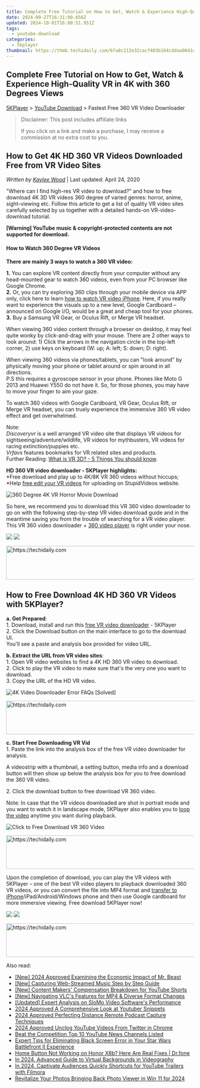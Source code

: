 ```yaml
---
title: Complete Free Tutorial on How to Get, Watch & Experience High-Quality VR in 4K with 360 Degrees Views
date: 2024-09-27T16:31:00.656Z
updated: 2024-10-01T16:08:51.951Z
tags:
  - youtube-download
categories:
  - 5kplayer
thumbnail: https://thmb.techidaily.com/6fa8c212e32cacf403b164cddaa0641d8c8c9740158f0e616afbd57801dea413.jpg
---
```


## Complete Free Tutorial on How to Get, Watch & Experience High-Quality VR in 4K with 360 Degrees Views

[5KPlayer](https://tools.techidaily.com/5kplayer/products/) \> [YouTube Download](https://tools.techidaily.com/5kplayer/youtube-download/) \> Fastest Free 360 VR Video Downloader

>  Disclaimer: This post includes affiliate links
>
>  If you click on a link and make a purchase, I may receive a commission at no extra cost to you.
>

## How to Get 4K HD 360 VR Videos Downloaded Free from VR Video Sites

 _Written by [Kaylee Wood](https://www.quora.com/profile/Amanda-Hu-21)_ | Last updated: April 24, 2020 

"Where can I find high-res VR video to download?" and how to free download 4K 3D VR videos 360 degree of varied genres: horror, anime, sight-viewing etc. Follow this article to get a list of quality VR video sites carefully selected by us together with a detailed hands-on VR-video-download tutorial. 

**\[Warning\] YouTube music & copyright-protected contents are not supported for download.**

#### **How to Watch 360 Degree VR Videos**

**There are mainly 3 ways to watch a 360 VR video:** 

**1\.** You can explore VR content directly from your computer without any head-mounted gear to watch 360 videos, even from your PC browser like Google Chrome.   
**2.** Or, you can try exploring 360 clips through your mobile device via APP only, click here to learn [how to watch VR video iPhone](https://tools.techidaily.com/5kplayer/youtube-download/). Here, if you really want to experience the visuals up to a new level, Google Cardboard – announced on Google I/O, would be a great and cheap tool for your phones.  
**3.** Buy a Samsung VR Gear, or Oculus Rift, or Merge VR headset.

When viewing 360 video content through a browser on desktop, it may feel quite wonky by click-and-drag with your mouse. There are 2 other ways to look around: 1) Click the arrows in the navigation circle in the top-left corner, 2) use keys on keyboard (W: up; A: left; S: down; D: right).

When viewing 360 videos via phones/tablets, you can "look around" by physically moving your phone or tablet around or spin around in all directions.   
P.S this requires a gyroscope sensor in your phone. Phones like Moto G 2013 and Huawei Y550 do not have it. So, for those phones, you may have to move your finger to aim your gaze.

To watch 360 videos with Google Cardboard, VR Gear, Oculus Rift, or Merge VR headset, you can truely experience the immensive 360 VR video effect and get overwhelmed.

Note:   
_Discoveryvr_ is a well arranged VR video site that displays VR videos for sightseeing/adventure/wildlife, VR videos for mythbusters, VR videos for racing extinction/puppies etc.   
_Vrfavs_ features bookmarks for VR related sites and products.  
Further Reading: [What is VR 3D? - 5 Things You should know](https://tools.techidaily.com/5kplayer/video-music-player/).

**HD 360 VR video downloader - 5KPlayer highlights:**  
\*Free download and play up to 4K/8K VR 360 videos without hiccups;   
\*Help [free edit your VR videos](https://tools.techidaily.com/5kplayer/video-music-player/) for uploading on StupidVideos website.

![360 Degree 4K VR Horror Movie Download](https://www.5kplayer.com/youtube-download/img/vr-video-download-zjy-000.jpg) 

So here, we recommend you to download this VR 360 video downloader to go on with the following step-by-step VR video download guide and in the meantime saving you from the trouble of searching for a VR video player. This VR 360 video downloader + [360 video player](https://tools.techidaily.com/5kplayer/video-music-player/) is right under your nose.

[![](https://www.5kplayer.com/youtube-download/../button/freedownwhitewin.png)](https://tools.techidaily.com/5kplayer/products/) [![](https://www.5kplayer.com/youtube-download/../button/freedownbackmac.png)](https://tools.techidaily.com/5kplayer/products/) 

<!-- affiliate ads begin -->
<a href="https://unicoeye.pxf.io/c/5597632/2148774/18498" target="_top" id="2148774">
  <img src="//a.impactradius-go.com/display-ad/18498-2148774" border="0" alt="https://techidaily.com" width="728" height="90"/>
</a>
<img height="0" width="0" src="https://unicoeye.pxf.io/i/5597632/2148774/18498" style="position:absolute;visibility:hidden;" border="0" />
<!-- affiliate ads end -->

##  How to Free Download 4K HD 360 VR Videos with 5KPlayer?

**a. Get Prepared**:  
 1\. Download, install and run this [free VR video downloader](https://tools.techidaily.com/5kplayer/youtube-download/) \- 5KPlayer  
 2\. Click the Download button on the main interface to go to the download UI.  
 You'll see a paste and analysis box provided for video URL.

**b. Extract the URL from VR video sites**:  
 1\. Open VR video websites to find a 4K HD 360 VR video to download.  
 2\. Click to play the VR video to make sure that's the very one you want to download.  
 3\. Copy the URL of the HD VR video.

![4K Video Downloader Error FAQs [Solved]](https://www.5kplayer.com/youtube-download/img/download-captain-america.jpg)

<!-- affiliate ads begin -->
<a href="https://aligracehair.sjv.io/c/5597632/1997635/19272" target="_top" id="1997635">
  <img src="//a.impactradius-go.com/display-ad/19272-1997635" border="0" alt="https://techidaily.com" width="728" height="90"/>
</a>
<img height="0" width="0" src="https://aligracehair.sjv.io/i/5597632/1997635/19272" style="position:absolute;visibility:hidden;" border="0" />
<!-- affiliate ads end -->

**c. Start Free Downloading VR Vid**   
 1\. Paste the link into the analysis box of the free VR video downloader for analysis.

A videostrip with a thumbnail, a setting button, media info and a download button will then show up below the analysis box for you to free download the 360 VR video.

2\. Click the download button to free download VR 360 video.

Note: In case that the VR videos downloaded are shot in portrait mode and you want to watch it in landscape mode, 5KPlayer also enables you to [loop the video](https://tools.techidaily.com/5kplayer/video-music-player/) anytime you want during playback.

![Click to Free Download VR 360 Video](https://www.5kplayer.com/youtube-download/img/vr-sites-zjy-008.jpg) 

<!-- affiliate ads begin -->
<a href="https://aligracehair.sjv.io/c/5597632/1896532/19272" target="_top" id="1896532">
  <img src="//a.impactradius-go.com/display-ad/19272-1896532" border="0" alt="https://techidaily.com" width="728" height="90"/>
</a>
<img height="0" width="0" src="https://aligracehair.sjv.io/i/5597632/1896532/19272" style="position:absolute;visibility:hidden;" border="0" />
<!-- affiliate ads end -->

Upon the completion of download, you can play the VR videos with 5KPlayer – one of the best VR video players to playback downloaded 360 VR videos, or you can convert the file into MP4 format and [transfer to iPhone](https://tools.techidaily.com/5kplayer/youtube-download/)/iPad/Android/Windows phone and then use Google cardboard for more immersive viewing. Free download 5KPlayer now!

[![](https://www.5kplayer.com/youtube-download/../button/freedownwhitewin.png)](https://tools.techidaily.com/5kplayer/products/) [![](https://www.5kplayer.com/youtube-download/../button/freedownbackmac.png)](https://tools.techidaily.com/5kplayer/products/)

<!-- affiliate ads begin -->
<a href="https://ephamedtechinc.pxf.io/c/5597632/2137211/26400" target="_top" id="2137211">
  <img src="//a.impactradius-go.com/display-ad/26400-2137211" border="0" alt="https://techidaily.com" width="728" height="90"/>
</a>
<img height="0" width="0" src="https://ephamedtechinc.pxf.io/i/5597632/2137211/26400" style="position:absolute;visibility:hidden;" border="0" />
<!-- affiliate ads end -->

<ins class="adsbygoogle"
     style="display:block"
     data-ad-format="autorelaxed"
     data-ad-client="ca-pub-7571918770474297"
     data-ad-slot="1223367746"></ins>

<ins class="adsbygoogle"
     style="display:block"
     data-ad-client="ca-pub-7571918770474297"
     data-ad-slot="8358498916"
     data-ad-format="auto"
     data-full-width-responsive="true"></ins>

<span class="atpl-alsoreadstyle">Also read:</span>
<div><ul>
<li><a href="https://youtube-sure.techidaily.com/024-approved-examining-the-economic-impact-of-mr-beast/"><u>[New] 2024 Approved Examining the Economic Impact of Mr. Beast</u></a></li>
<li><a href="https://digital-screen-recording.techidaily.com/new-capturing-web-streamed-music-step-by-step-guide/"><u>[New] Capturing Web-Streamed Music Step by Step Guide</u></a></li>
<li><a href="https://youtube-video-recordings.techidaily.com/new-content-makers-compensation-breakdown-for-youtube-shorts/"><u>[New] Content Makers' Compensation Breakdown for YouTube Shorts</u></a></li>
<li><a href="https://extra-support.techidaily.com/new-navigating-vlcs-features-for-mp4-and-diverse-format-changes/"><u>[New] Navigating VLC's Features for MP4 & Diverse Format Changes</u></a></li>
<li><a href="https://vp-tips.techidaily.com/updated-expert-analysis-on-slomo-video-softwares-performance/"><u>[Updated] Expert Analysis on SloMo Video Software's Performance</u></a></li>
<li><a href="https://youtube-video-recordings.techidaily.com/2024-approved-a-comprehensive-look-at-youtuber-snippets/"><u>2024 Approved A Comprehensive Look at Youtuber Snippets</u></a></li>
<li><a href="https://digital-screen-recording.techidaily.com/2024-approved-perfecting-distance-remote-podcast-capture-techniques/"><u>2024 Approved Perfecting Distance Remote Podcast Capture Techniques</u></a></li>
<li><a href="https://twitter-videos.techidaily.com/2024-approved-unclog-youtube-videos-from-twitter-in-chrome/"><u>2024 Approved Unclog YouTube Videos From Twitter in Chrome</u></a></li>
<li><a href="https://youtube-video-recordings.techidaily.com/beat-the-competition-top-10-youtube-news-channels-listed/"><u>Beat the Competition Top 10 YouTube News Channels Listed</u></a></li>
<li><a href="https://win-solutions.techidaily.com/expert-tips-for-eliminating-black-screen-error-in-your-star-wars-battlefront-ii-experience/"><u>Expert Tips for Eliminating Black Screen Error in Your Star Wars Battlefront II Experience</u></a></li>
<li><a href="https://change-location.techidaily.com/home-button-not-working-on-honor-x8b-here-are-real-fixes-drfone-by-drfone-fix-android-problems-fix-android-problems/"><u>Home Button Not Working on Honor X8b? Here Are Real Fixes | Dr.fone</u></a></li>
<li><a href="https://youtube-video-recordings.techidaily.com/in-2024-advanced-guide-to-virtual-backgrounds-in-videography/"><u>In 2024, Advanced Guide to Virtual Backgrounds in Videography</u></a></li>
<li><a href="https://youtube-video-recordings.techidaily.com/in-2024-captivate-audiences-quickly-shortcuts-for-youtube-trailers-with-filmora/"><u>In 2024, Captivate Audiences Quickly Shortcuts for YouTube Trailers with Filmora</u></a></li>
<li><a href="https://fox-direct.techidaily.com/revitalize-your-photos-bringing-back-photo-viewer-in-win-11-for-2024/"><u>Revitalize Your Photos Bringing Back Photo Viewer in Win 11 for 2024</u></a></li>
</ul></div>

